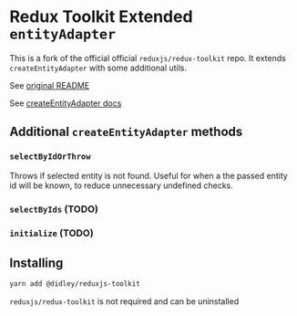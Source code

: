 # Redux Toolkit Extended `entityAdapter`
This is a fork of the official official `reduxjs/redux-toolkit` repo. It extends `createEntityAdapter` with some additional utils.

See [original README](OG_README.md)

See [createEntityAdapter docs](https://redux-toolkit.js.org/api/createEntityAdapter)


## Additional `createEntityAdapter` methods

### `selectByIdOrThrow`
Throws if selected entity is not found. Useful for when a the passed entity id will be known, to reduce unnecessary undefined checks.
### `selectByIds` (TODO)
### `initialize` (TODO)

## Installing
```bash
yarn add @didley/reduxjs-toolkit
```
`reduxjs/redux-toolkit` is not required and can be uninstalled